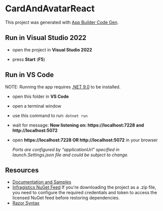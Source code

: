 # CardAndAvatarReact

This project was generated with [App Builder Code Gen](https://www.infragistics.com/products/appbuilder).


## Run in Visual Studio 2022

- open the project in **Visual Studio 2022**

- press **Start** (**F5**)


## Run in VS Code

NOTE: Running the app requires [.NET 9.0](https://dotnet.microsoft.com/en-us/download) to be installed.

- open this folder in **VS Code**

- open a terminal window

- use this command to run:
```dotnet run```

- wait for message:
**Now listening on: https://localhost:7228 and http://localhost:5072**

- open **https://localhost:7228 OR http://localhost:5072** in your browser

  _Ports are configured by "applicationUrl" specified in launch.Settings.json file and could be subject to change._


## Resources

- [Documentation and Samples](https://www.infragistics.com/products/ignite-ui-blazor/blazor/components/general-getting-started-blazor-client)
- [Infragistics NuGet Feed](https://www.infragistics.com/products/ignite-ui-blazor/blazor/components/general-nuget-feed)
If you're downloading the project as a .zip file, you need to configure the required credentials and token to access the licensed NuGet feed before restoring dependencies.
- [Razor Syntax](https://learn.microsoft.com/en-us/aspnet/core/blazor/components/?view=aspnetcore-9.0#razor-syntax)
